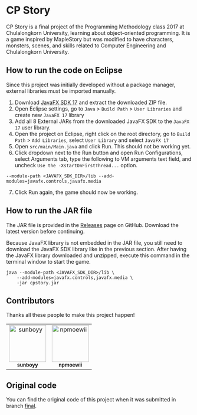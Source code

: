 # CP Story

CP Story is a final project of the Programming Methodology class 2017 at Chulalongkorn University, learning about object-oriented programming. It is a game inspired by MapleStory but was modified to have characters, monsters, scenes, and skills related to Computer Engineering and Chulalongkorn University.

## How to run the code on Eclipse

Since this project was initially developed without a package manager, external libraries must be imported manually.

1. Download [JavaFX SDK 17](https://gluonhq.com/products/javafx/) and extract the downloaded ZIP file.
2. Open Eclipse settings, go to `Java` > `Build Path` > `User Libraries` and create new `JavaFX 17` library
3. Add all 8 External JARs from the downloaded JavaFX SDK to the `JavaFX 17` user library.
4. Open the project on Eclipse, right click on the root directory, go to `Build Path` > `Add Libraries`, select `User Library` and select `JavaFX 17`
5. Open `src/main/Main.java` and click Run. This should not be working yet.
6. Click dropdown next to the Run button and open Run Configurations, select Arguments tab, type the following to VM arguments text field, and uncheck `Use the -XstartOnFirstThread...` option.

```
--module-path <JAVAFX_SDK_DIR>/lib --add-modules=javafx.controls,javafx.media
```

7. Click Run again, the game should now be working.

## How to run the JAR file

The JAR file is provided in the [Releases](https://github.com/sunboyy/cp-story/releases) page on GitHub. Download the latest version before continuing.

Because JavaFX library is not embedded in the JAR file, you still need to download the JavaFX SDK library like in the previous section. After having the JavaFX library downloaded and unzipped, execute this command in the terminal window to start the game.

```
java --module-path <JAVAFX_SDK_DIR>/lib \
    --add-modules=javafx.controls,javafx.media \
    -jar cpstory.jar
```

## Contributors

Thanks all these people to make this project happen!

<table>
  <tbody>
    <tr>
      <td align="center" width="50%">
        <a href="https://github.com/sunboyy">
          <img src="https://avatars.githubusercontent.com/u/22892266?v=4?s=100" width="100px;" alt="sunboyy"/><br />
          <sub><b>sunboyy</b></sub>
        </a>
      </td>
      <td align="center" width="50%">
        <a href="https://github.com/npmoewii">
          <img src="https://avatars.githubusercontent.com/u/22891156?v=4?s=100" width="100px;" alt="npmoewii"/><br />
          <sub><b>npmoewii</b></sub>
        </a>
      </td>
    </tr>
  </tbody>
</table>

## Original code

You can find the original code of this project when it was submitted in branch [final](https://github.com/sunboyy/cp-story/tree/final).
